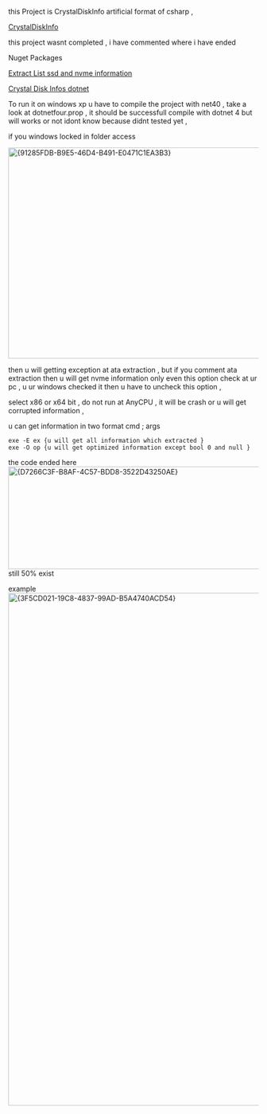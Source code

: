 this Project is CrystalDiskInfo artificial format of csharp ,

[CrystalDiskInfo](https://github.com/hiyohiyo/CrystalDiskInfo) 

this project wasnt completed , i have commented where i have ended 

Nuget Packages

[Extract List ssd and nvme information](https://www.nuget.org/packages/CrystalDiskInfoDotnet)

[Crystal Disk Infos dotnet](https://www.nuget.org/packages/DiskInfoArtificial)

To run it on windows xp u have to compile the project with net40 , take a look at dotnetfour.prop , it should be successfull compile with dotnet 4 but will works or not idont know because didnt tested yet ,

if you windows locked in folder access 

<img width="944" height="424" alt="{91285FDB-B9E5-46D4-B491-E0471C1EA3B3}" src="https://github.com/user-attachments/assets/33cc82f5-7ce1-4bf9-af63-611ac3c6e142" />

then u will getting exception at ata extraction , but if you comment ata extraction then u will get nvme information only even this option check at ur pc ,
u ur windows checked it then u have to uncheck this option , 

select x86 or x64 bit , do not run at AnyCPU , it will be crash or u will get corrupted information , 

u can get information in two format cmd ; args 
```
exe -E ex {u will get all information which extracted }
exe -O op {u will get optimized information except bool 0 and null }
```

the code ended here 
<img width="1767" height="206" alt="{D7266C3F-B8AF-4C57-BDD8-3522D43250AE}" src="https://github.com/user-attachments/assets/a4dc49b8-adb2-43d2-87ac-8119ebbc5356" />
still 50% exist 

example 
<img width="1920" height="1030" alt="{3F5CD021-19C8-4837-99AD-B5A4740ACD54}" src="https://github.com/user-attachments/assets/214340bd-0b31-47db-93dc-b1bd61271f82" />


